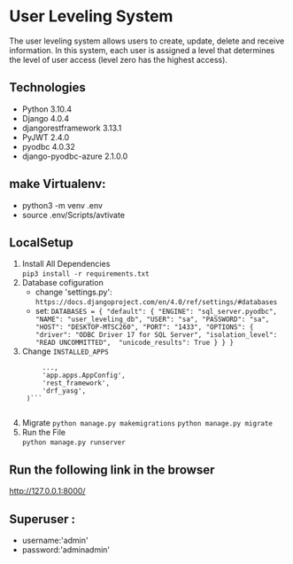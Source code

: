 # User Leveling System
The user leveling system allows users to create, update, delete and receive information. In this system, each user is assigned a level that determines the level of user access (level zero has the highest access).

## Technologies
* Python 3.10.4
* Django 4.0.4
* djangorestframework 3.13.1
* PyJWT 2.4.0
* pyodbc 4.0.32
* django-pyodbc-azure 2.1.0.0

## make Virtualenv:
* python3 -m venv .env 
* source .env/Scripts/avtivate

## LocalSetup
1) Install All Dependencies  
`pip3 install -r requirements.txt`
2) Database cofiguration 
    * change 'settings.py':
    `https://docs.djangoproject.com/en/4.0/ref/settings/#databases`
    * set:
           ``` DATABASES = {
            "default": {
                "ENGINE": "sql_server.pyodbc",
                "NAME": "user_leveling_db",
                "USER": "sa",
                "PASSWORD": "sa",
                "HOST": "DESKTOP-MTSC260",
                "PORT": "1433",
                "OPTIONS": {
                    "driver": "ODBC Driver 17 for SQL Server",
                    "isolation_level": "READ UNCOMMITTED", 
                    "unicode_results": True
                }
            }
        } ```
3) Change ``INSTALLED_APPS`` 
   ```INSTALLED_APPS = (
        ...,
        'app.apps.AppConfig',
        'rest_framework',
        'drf_yasg',
    )```
    
4) Migrate
`python manage.py makemigrations`
`python manage.py migrate`
5) Run the File   
`python manage.py runserver`

## Run the following link in the browser 
http://127.0.0.1:8000/
## Superuser :
* username:'admin'
* password:'adminadmin'

